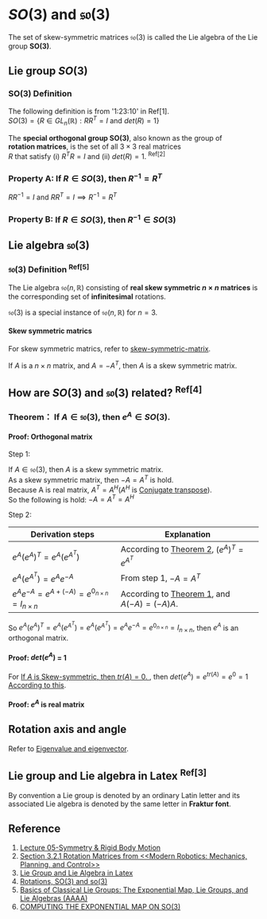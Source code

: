 # $`SO(3)`$ and $`\mathfrak{so(3)}`$

The set of skew-symmetric matrices $`\mathfrak{so(3)}`$ is called the Lie algebra of the Lie group **SO(3)**.

## Lie group $`SO(3)`$

### SO(3) Definition

The following definition is from '1:23:10' in Ref[1]. <br>
$`SO(3)=\{R \in GL_{n}(\mathbb{R}): RR^T = I \text{ and } det(R)=1\}`$

The **special orthogonal group SO(3)**, also known as the group of <br>
**rotation matrices**, is the set of all $`3 × 3`$ real matrices <br>
$`R`$ that satisfy (i) $`R^TR=I`$ and (ii) $`det(R)=1`$. <sup>Ref[2]</sup>

### Property A: $`\text{If }R \in SO(3)\text{, then }R^{-1} = R^T`$

$`RR^{-1}=I \text{ and } RR^T = I \implies R^{-1} = R^T`$

### Property B: $`\text{If }R \in SO(3)\text{, then }R^{-1} \in SO(3)`$

## Lie algebra $`\mathfrak{so(3)}`$

### $`\mathfrak{so(3)}`$ Definition <sup>Ref[5]</sup>

The Lie algebra $`\mathfrak{so}(n, \mathbb{R})`$ consisting of **real skew symmetric $`n \times n`$ matrices** is <br>
the corresponding set of **infinitesimal** rotations.

$`\mathfrak{so(3)}`$ is a special instance of $`\mathfrak{so}(n, \mathbb{R})`$ for $`n=3`$.

#### Skew symmetric matrics

For skew symmetric matrics, refer to [skew-symmetric-matrix](https://github.com/vitonzhangtt/LinearAlgebraNinja/blob/main/Concepts.md#skew-symmetric-matrix).

If $`A`$ is a $`n \times n`$ matrix, and $`A = -A^T`$, then $`A`$ is a skew symmetric matrix.

## How are $`SO(3)`$ and $`\mathfrak{so(3)}`$ related? <sup>Ref[4]</sup>

### **Theorem**： If $`A \in \mathfrak{so(3)}`$, then $`e^A \in SO(3)`$.

#### Proof: Orthogonal matrix
Step 1: <br>

If $`A \in \mathfrak{so(3)}`$, then $`A`$ is a skew symmetric matrix. <br>
As a skew symmetric matrix, then $`-A = A^T`$ is hold. <br>
Because A is real matrix, $`A^T = A^H`$($`A^H`$ is [Conjugate transpose](https://github.com/vitonzhangtt/LinearAlgebraNinja/blob/main/Concepts.md#conjugate-transpose-matrix)). <br>
So the following is hold: $`-A = A^T = A^H`$

Step 2: <br>

| Derivation steps | Explanation |
| --- | --- |
| $`e^A{(e^A)}^T=e^A(e^{A^T})`$ |  According to [Theorem 2](https://github.com/vitonzhangtt/LinearAlgebraNinja/blob/main/MatrixExponentials.md#theorem-2ref1-eateat-text-for-any--n-times-n-text-matrix--a), $`(e^A)^T = e^{A^T}`$ |
| $`e^A(e^{A^T})=e^Ae^{-A}`$  | From step 1, $`-A = A^T`$ |
| $`e^Ae^{-A}=e^{A+(-A)}=e^{0_{n \times n}}=I_{n \times n}`$ | According to [Theorem 1](https://github.com/vitonzhangtt/LinearAlgebraNinja/blob/main/MatrixExponentials.md#theorem-1-ref1), and $`A(-A)=(-A)A`$. |

So $`e^A{(e^A)}^T=e^A(e^{A^T})=e^A(e^{A^T})=e^Ae^{-A}=e^{0_{n \times n}}=I_{n \times n}`$, then $`e^A`$ is an orthogonal matrix.

#### Proof: $`det(e^A)`$ = 1
For [If $`A`$ is Skew-symmetric, then $`tr(A) = 0`$. ](https://github.com/vitonzhangtt/LinearAlgebraNinja/blob/main/Concepts.md#property-b-if-a-is-skew-symmetric-then-tra--0), then $`det(e^A)=e^{tr(A)}=e^0=1`$ [According to this](https://github.com/vitonzhangtt/LinearAlgebraNinja/blob/main/MatrixExponentials.md#the-determinant-of-the-matrix-exponential-ref5).

#### Proof: $`e^A`$ is real matrix

## Rotation axis and angle
Refer to [Eigenvalue and eigenvector](https://github.com/vitonzhangtt/LinearAlgebraNinja/blob/main/MatrixExponentials.md#eigenvalue-and-eigenvector-ref14).

## Lie group and Lie algebra in Latex <sup>Ref[3]</sup>
By convention a Lie group is denoted by an ordinary Latin letter and its <br>
associated Lie algebra is denoted by the same letter in **Fraktur font**.

## Reference
1. [Lecture 05-Symmetry & Rigid Body Motion](https://www.youtube.com/watch?v=0emGmE3cnjw&list=PLdMorpQLjeXmbFaVku4JdjmQByHHqTd1F&index=6)
2. [Section 3.2.1 Rotation Matrices from <<Modern Robotics: Mechanics, Planning, and Control>>](https://www.amazon.com/Modern-Robotics-Mechanics-Planning-Control/dp/1107156300)
3. [Lie Group and Lie Algebra in Latex](https://www.johndcook.com/blog/2018/07/21/fraktur-math/)
4. [Rotations, SO(3) and so(3)](https://www.youtube.com/watch?v=uILYfubYxd0)
5. [Basics of Classical Lie Groups: The Exponential Map, Lie Groups, and Lie Algebras (AAAA)](https://www.cis.upenn.edu/~cis6100/cis61008lie1.pdf)
6. [COMPUTING THE EXPONENTIAL MAP ON SO(3)](https://arwilliams.github.io/so3-exp.pdf)
